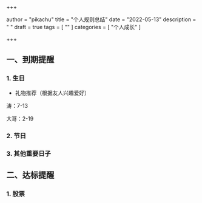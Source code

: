 

+++

author = "pikachu"
title = "个人规则总结"
date = "2022-05-13"
description = " "
draft = true
tags = [
    ""
]
categories = [
    "个人成长"
]

+++



## 一、到期提醒



### 1. 生日

- 礼物推荐（根据友人兴趣爱好）

涛：7-13

大哥：2-19



### 2. 节日





### 3. 其他重要日子





## 二、达标提醒



### 1. 股票